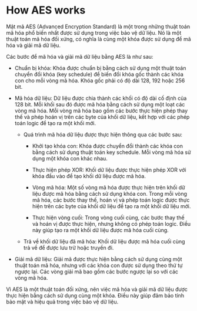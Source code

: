 # How AES works

Mật mã AES (Advanced Encryption Standard) là một trong những thuật toán mã hóa phổ biến nhất được sử dụng trong việc bảo vệ dữ liệu. Nó là một thuật toán mã hóa đối xứng, có nghĩa là cùng một khóa được sử dụng để mã hóa và giải mã dữ liệu.

Các bước để mã hóa và giải mã dữ liệu bằng AES là như sau:

- Chuẩn bị khóa: Khóa được chuẩn bị bằng cách sử dụng một thuật toán chuyển đổi khóa (key schedule) để biến đổi khóa gốc thành các khóa con cho mỗi vòng mã hóa. Khóa gốc phải có độ dài 128, 192 hoặc 256 bit.

- Mã hóa dữ liệu: Dữ liệu được chia thành các khối có độ dài cố định của 128 bit. Mỗi khối sau đó được mã hóa bằng cách sử dụng một loạt các vòng mã hóa. Mỗi vòng mã hóa bao gồm các bước thực hiện phép thay thế và phép hoán vị trên các byte của khối dữ liệu, kết hợp với các phép toán logic để tạo ra một khối mới.  
  + Quá trình mã hóa dữ liệu được thực hiện thông qua các bước sau:

    - Khởi tạo khóa con: Khóa được chuyển đổi thành các khóa con bằng cách sử dụng thuật toán key schedule. Mỗi vòng mã hóa sử dụng một khóa con khác nhau.

    - Thực hiện phép XOR: Khối dữ liệu được thực hiện phép XOR với khóa đầu vào để tạo khối dữ liệu được mã hóa.

    - Vòng mã hóa: Một số vòng mã hóa được thực hiện trên khối dữ liệu được mã hóa bằng cách sử dụng khóa con. Trong mỗi vòng mã hóa, các bước thay thế, hoán vị và phép toán logic được thực hiện trên các byte của khối dữ liệu để tạo ra một khối dữ liệu mới.

    - Thực hiện vòng cuối: Trong vòng cuối cùng, các bước thay thế và hoán vị được thực hiện, nhưng không có phép toán logic. Điều này giúp tạo ra một khối dữ liệu được mã hóa cuối cùng.

  + Trả về khối dữ liệu đã mã hóa: Khối dữ liệu được mã hóa cuối cùng trả về để được lưu trữ hoặc truyền đi.

- Giải mã dữ liệu: Giải mã được thực hiện bằng cách sử dụng cùng một thuật toán mã hóa, nhưng với các khóa con được sử dụng theo thứ tự ngược lại. Các vòng giải mã bao gồm các bước ngược lại so với các vòng mã hóa.

Vì AES là một thuật toán đối xứng, nên việc mã hóa và giải mã dữ liệu được thực hiện bằng cách sử dụng cùng một khóa. Điều này giúp đảm bảo tính bảo mật và hiệu quả trong việc bảo vệ dữ liệu.


